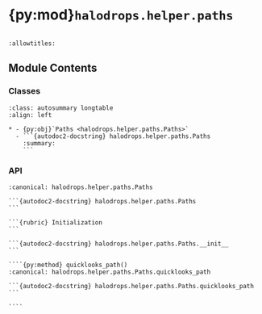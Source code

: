 # {py:mod}`halodrops.helper.paths`

```{py:module} halodrops.helper.paths
```

```{autodoc2-docstring} halodrops.helper.paths
:allowtitles:
```

## Module Contents

### Classes

````{list-table}
:class: autosummary longtable
:align: left

* - {py:obj}`Paths <halodrops.helper.paths.Paths>`
  - ```{autodoc2-docstring} halodrops.helper.paths.Paths
    :summary:
    ```
````

### API

`````{py:class} Paths(directory, flightdir)
:canonical: halodrops.helper.paths.Paths

```{autodoc2-docstring} halodrops.helper.paths.Paths
```

```{rubric} Initialization
```

```{autodoc2-docstring} halodrops.helper.paths.Paths.__init__
```

````{py:method} quicklooks_path()
:canonical: halodrops.helper.paths.Paths.quicklooks_path

```{autodoc2-docstring} halodrops.helper.paths.Paths.quicklooks_path
```

````

`````
